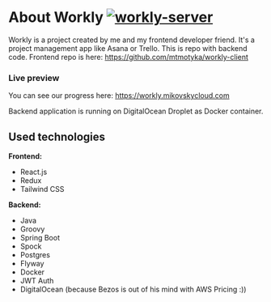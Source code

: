 # About Workly [![workly-server](https://circleci.com/gh/mikovsky/workly-server.svg?style=svg)](https://circleci.com/gh/mikovsky/workly-server)

Workly is a project created by me and my frontend developer friend. It's a project management app like Asana or Trello.
This is repo with backend code. Frontend repo is here: https://github.com/mtmotyka/workly-client

### Live preview
You can see our progress here: https://workly.mikovskycloud.com

Backend application is running on DigitalOcean Droplet as Docker container.

## Used technologies

**Frontend:**
- React.js
- Redux
- Tailwind CSS

**Backend:**
- Java
- Groovy
- Spring Boot
- Spock
- Postgres
- Flyway
- Docker
- JWT Auth
- DigitalOcean (because Bezos is out of his mind with AWS Pricing :))
